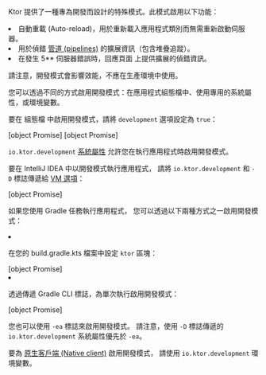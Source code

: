 <topic xmlns="" xsi:noNamespaceSchemaLocation="https://resources.jetbrains.com/writerside/1.0/topic.v2.xsd"
       xmlns:xsi="http://www.w3.org/2001/XMLSchema-instance" id="server-development-mode" title="開發模式"
       help-id="development_mode;development-mode">
<show-structure for="chapter" depth="2"/>
<p>
    Ktor 提供了一種專為開發而設計的特殊模式。此模式啟用以下功能：
</p>
<list>
    <li><Links href="/ktor/server-auto-reload" summary="了解如何使用自動重載在程式碼變更時重新載入應用程式類別。">自動重載 (Auto-reload)</Links>，用於重新載入應用程式類別而無需重新啟動伺服器。
    </li>
    <li>用於偵錯 <a href="#pipelines">管道 (pipelines)</a> 的擴展資訊（包含堆疊追蹤）。
    </li>
    <li>在發生 <emphasis>5**</emphasis> 伺服器錯誤時，<Links href="/ktor/server-status-pages" summary="%plugin_name% 允許 Ktor 應用程式根據拋出的異常或狀態碼，對任何失敗狀態做出適當回應。">回應頁面</Links> 上提供擴展的偵錯資訊。
    </li>
</list>
<note>
    <p>
        請注意，開發模式會影響效能，不應在生產環境中使用。
    </p>
</note>
<chapter title="啟用開發模式" id="enable">
    <p>
        您可以透過不同的方式啟用開發模式：在應用程式組態檔中、使用專用的系統屬性，或環境變數。
    </p>
    <chapter title="組態檔" id="application-conf">
        <p>
            要在
            <Links href="/ktor/server-configuration-file" summary="了解如何在組態檔中設定各種伺服器參數。">組態檔</Links> 中啟用開發模式，請將 <code>development</code> 選項設定為 <code>true</code>：
        </p>
        <tabs group="config">
            <tab title="application.conf" group-key="hocon">
                [object Promise]
            </tab>
            <tab title="application.yaml" group-key="yaml">
                [object Promise]
            </tab>
        </tabs>
    </chapter>
    <chapter title="<code>io.ktor.development</code> 系統屬性" id="system-property">
        <p>
            <control><code>io.ktor.development</code></control>
            <a href="https://docs.oracle.com/javase/tutorial/essential/environment/sysprop.html">系統屬性</a>
            允許您在執行應用程式時啟用開發模式。
        </p>
        <p>
            要在 IntelliJ IDEA 中以開發模式執行應用程式，
            請將 <code>io.ktor.development</code> 和 <code>-D</code> 標誌傳遞給
            <a href="https://www.jetbrains.com/help/idea/run-debug-configuration-kotlin.html#1">VM 選項</a>：
        </p>
        [object Promise]
        <p>
            如果您使用 <Links href="/ktor/server-dependencies" summary="了解如何將 Ktor 伺服器依賴項新增到現有的 Gradle/Maven 專案。">Gradle</Links> 任務執行應用程式，
            您可以透過以下兩種方式之一啟用開發模式：
        </p>
        <list>
            <li>
                <p>
                    在您的 <Path>build.gradle.kts</Path> 檔案中設定 <code>ktor</code> 區塊：
                </p>
                [object Promise]
            </li>
            <li>
                <p>
                    透過傳遞 Gradle CLI 標誌，為單次執行啟用開發模式：
                </p>
                [object Promise]
            </li>
        </list>
        <tip>
            <p>
                您也可以使用 <code>-ea</code> 標誌來啟用開發模式。
                請注意，使用 <code>-D</code> 標誌傳遞的 <code>io.ktor.development</code> 系統屬性優先於 <code>-ea</code>。
            </p>
        </tip>
    </chapter>
    <chapter title="<code>io.ktor.development</code> 環境變數" id="environment-variable">
        <p>
            要為 <a href="#native">原生客戶端 (Native client)</a> 啟用開發模式，
            請使用 <code>io.ktor.development</code> 環境變數。
        </p>
    </chapter>
</chapter>
</topic>
